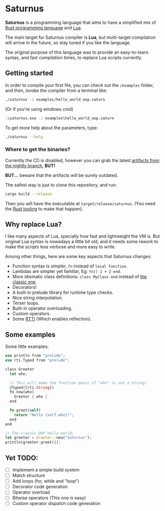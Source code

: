 # Saturnus

**Saturnus** is a programming language that aims to have a simplified mix of
[Rust programming language](https://www.rust-lang.org/) and [Lua](https://www.lua.org/).

The main target for Saturnus compiler is **Lua**, but multi-target compilation
will arrive in the future, so stay tuned if you like the language.

The original purpose of this language was to provide an easy-to-learn syntax,
and fast compilation times, to replace Lua scripts currently.

## Getting started

In order to compile your first file, you can check out the `/examples` folder,
and then, invoke the compiler from a terminal like:

```sh
./saturnus -i examples/hello_world_oop.saturn
```

(Or if you're using windows cmd)
```cmd
.\saturnus.exe -i examples\hello_world_oop.saturn
```

To get more help about the parameters, type:
```sh
./saturnus --help
```

### Where to get the binaries?

Currently the CD is disabled, however you can grab the latest [artifacts from
the nightly branch][nightly], **BUT!**

[nightly]: https://github.com/sigmasoldi3r/Saturnus/actions/workflows/build-artifacts.yml

**BUT...** beware that the artifacts will be surely outdated.

The safest way is just to clone this repository, and run:

```sh
cargo build --release
```

Then you will have the executable at `target/release/saturnus`. (You need the
[Rust tooling][rustup] to make that happen).

[rustup]: https://www.rust-lang.org/learn/get-started

## Why replace Lua?

I like many aspects of Lua, specially how fast and lightweight the VM is. But
original Lua syntax is nowadays a little bit old, and it needs some rework to
make the scripts less verbose and more easy to write.

Among other things, here are some key aspects that Saturnus changes:

- Function syntax is simpler, `fn` instead of `local function`.
- Lambdas are simpler yet familiar, Eg: `fn() 1 + 2 end`.
- More idiomatic class definitions: `class MyClass end` instead of [the classic one](https://www.lua.org/manual/2.4/node36.html).
- Decorators!
- A built-in prelude library for runtime type checks.
- Nice string interpolation.
- Terser loops.
- Built-in operator overloading.
- Custom operators.
- Some [RTTI](https://en.wikipedia.org/wiki/Run-time_type_information) (Which enables reflection).

## Some examples

Some little examples:

```rs
use println from "prelude";
use rti.Typed from "prelude";

class Greeter
  let who;

  // This will make the function panic if "who" is not a string!
  @Typed([rti.String])
  fn new(who)
    Greeter { who }
  end

  fn greet(self)
    return "Hello {self.who}!";
  end
end

// The classic OOP hello world:
let greeter = Greeter::new("Saturnus");
println(greeter.greet());
```

## Yet TODO:

- [ ] Implement a simple build system
- [ ] Match structure
- [ ] Add loops (for, while and "loop")
- [ ] Decorator code generation
- [ ] Operator overload
- [ ] Bitwise operators (This one is easy)
- [ ] Custom operator dispatch code generation
